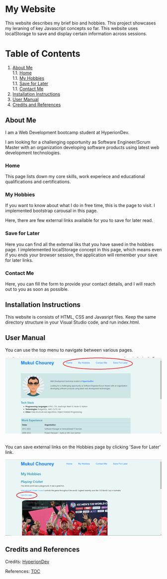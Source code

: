 # My Website

This website describes my brief bio and hobbies. This project showcases my leraning of key 
Javascript concepts so far. This website uses localStorage to save and display certain information
across sessions.

# Table of Contents
1. [About Me](#title) <br>
    1.1. [Home](#home) <br>
    1.1. [My Hobbies](#hobbies) <br>
    1.1. [Save for Later](#later) <br>
    1.1. [Contact Me](#contact) <br>
1. [Installation Instructions](#install)
1. [User Manual](#manual)
1. [Credits and References](#ref)
   
   
## About Me <a name="title"></a>
I am a Web Development bootcamp student at HyperionDev.

I am looking for a challenging opportunity as Software Engineer/Scrum Master with an organization developing software products using latest web development technologies.
### Home <a name="home"></a>
This page lists down my core skills, work experiece and educational qualifications and certifications.

### My Hobbies <a name="hobbies"></a>
If you want to know about what I do in free time, this is the page to visit. I implemented bootstrap carousal in this page.

Here, there are few external links available for you to save for later read.

### Save for Later <a name="later"></a>
Here you can find all the external liks that you have saved in the hobbies page. I impletemented localStorage concept in this page, 
which means even if you ends your browser session, the application will remember your save for later links.

### Contact Me <a name="contact"></a>
Here, you can fill the form to provide your contact details, and I will reach out to you as soon as possible.

## Installation Instructions <a name="install"></a>
This website is consists of HTML, CSS and Javasript files. Keep the same directory structure in your Visual Studio code, and run index.html.

## User Manual <a name="manual"></a>
You can use the top menu to navigate between various pages.

![Home Page](./images/manual1.png)

<br>
You can save external links on the Hobbies page by clicking 'Save for Later' link.

![Home Page](./images/manual2.png)

## Credits and References <a name="ref"></a>
Credits: [HyperionDev](https://www.hyperiondev.com/)

References: [TOC](https://stackoverflow.com/questions/11948245/markdown-to-create-pages-and-table-of-contents)
